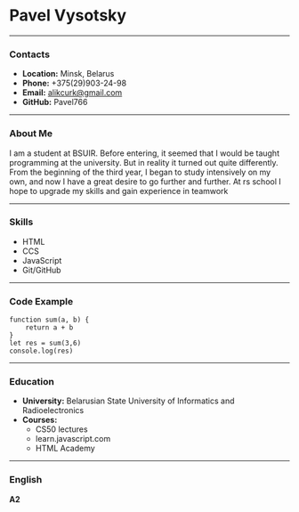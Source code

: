 # Pavel Vysotsky

---

### Contacts

- **Location:** Minsk, Belarus
- **Phone:** +375(29)903-24-98
- **Email:** alikcurk@gmail.com
- **GitHub:** Pavel766

---

### About Me

I am a student at BSUIR. Before entering, it seemed that I would be taught programming at the university. But in reality it turned out quite differently. From the beginning of the third year, I began to study intensively on my own, and now I have a great desire to go further and further. At rs school I hope to upgrade my skills and gain experience in teamwork

---

### Skills

- HTML
- CCS
- JavaScript
- Git/GitHub

---

### Code Example

```
function sum(a, b) {
    return a + b
}
let res = sum(3,6)
console.log(res)
```

---

### Education

- **University:** Belarusian State University of Informatics and Radioelectronics
- **Courses:**
  - CS50 lectures
  - learn.javascript.com
  - HTML Academy

---

### English

**A2**
